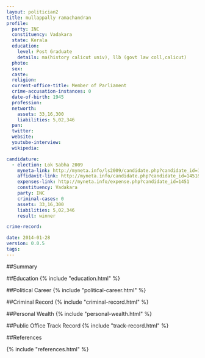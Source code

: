 ```yaml
---
layout: politician2
title: mullappally ramachandran
profile: 
  party: INC
  constituency: Vadakara
  state: Kerala
  education: 
    level: Post Graduate
    details: ma(history calicut univ), llb (govt law coll,calicut)
  photo: 
  sex: 
  caste: 
  religion: 
  current-office-title: Member of Parliament
  crime-accusation-instances: 0
  date-of-birth: 1945
  profession: 
  networth: 
    assets: 33,16,300
    liabilities: 5,02,346
  pan: 
  twitter: 
  website: 
  youtube-interview: 
  wikipedia: 

candidature: 
  - election: Lok Sabha 2009
    myneta-link: http://myneta.info/ls2009/candidate.php?candidate_id=1451
    affidavit-link: http://myneta.info/candidate.php?candidate_id=1451&scan=original
    expenses-link: http://myneta.info/expense.php?candidate_id=1451
    constituency: Vadakara 
    party: INC
    criminal-cases: 0
    assets: 33,16,300
    liabilities: 5,02,346
    result: winner 

crime-record: 

date: 2014-01-28
version: 0.0.5
tags: 
---
```

##Summary


##Education
{% include "education.html" %}


##Political Career
{% include "political-career.html" %}


##Criminal Record
{% include "criminal-record.html" %}


##Personal Wealth
{% include "personal-wealth.html" %}


##Public Office Track Record
{% include "track-record.html" %}


##References


{% include "references.html" %}